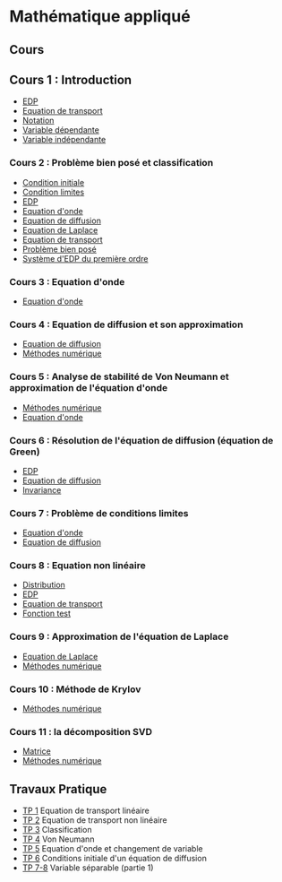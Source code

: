 # Mathématique appliqué

## Cours

## Cours 1 : Introduction

- [EDP](Notion/EDP.md)
- [Equation de transport](Notion/Equation%20de%20transport.md)
- [Notation](Notion/Notation.md)
- [Variable dépendante](Notion/Variable%20dépendante.md)
- [Variable indépendante](Notion/Variable%20indépendante.md)

### Cours 2 : Problème bien posé et classification

- [Condition initiale](Notion/Condition%20initiale.md)
- [Condition limites](Notion/Condition%20limites.md)
- [EDP](Notion/EDP.md)
- [Equation d'onde](Notion/Equation%20d'onde.md)
- [Equation de diffusion](Notion/Equation%20de%20diffusion.md)
- [Equation de Laplace](Notion/Equation%20de%20Laplace.md)
- [Equation de transport](Notion/Equation%20de%20transport.md)
- [Problème bien posé](Notion/Problème%20bien%20posé.md)
- [Système d'EDP du première ordre](Notion/Système%20d'EDP%20du%20première%20ordre.md)

### Cours 3 : Equation d'onde

- [Equation d'onde](Notion/Equation%20d'onde.md)

### Cours 4 : Equation de diffusion et son approximation

- [Equation de diffusion](Notion/Equation%20de%20diffusion.md)
- [Méthodes numérique](Notion/Méthodes%20numérique.md)

### Cours 5 : Analyse de stabilité de Von Neumann et approximation de l'équation d'onde

- [Méthodes numérique](Notion/Méthodes%20numérique.md)
- [Equation d'onde](Notion/Equation%20d'onde.md)

### Cours 6 : Résolution de l'équation de diffusion (équation de Green)

- [EDP](Notion/EDP.md)
- [Equation de diffusion](Notion/Equation%20de%20diffusion.md)
- [Invariance](Notion/Invariance.md)

### Cours 7 : Problème de conditions limites

- [Equation d'onde](Notion/Equation%20d'onde.md)
- [Equation de diffusion](Notion/Equation%20de%20diffusion.md)

### Cours 8 : Equation non linéaire

- [Distribution](Notion/Distribution.md)
- [EDP](Notion/EDP.md)
- [Equation de transport](Notion/Equation%20de%20transport.md)
- [Fonction test](Notion/Fonction%20test.md)

### Cours 9 : Approximation de l'équation de Laplace

- [Equation de Laplace](Notion/Equation%20de%20Laplace.md)
- [Méthodes numérique](Notion/Méthodes%20numérique.md)

### Cours 10 : Méthode de Krylov

- [Méthodes numérique](Notion/Méthodes%20numérique.md)

### Cours 11 : la décomposition SVD

- [Matrice](Notion/Matrice.md)
- [Méthodes numérique](Notion/Méthodes%20numérique.md)

## Travaux Pratique

- [TP 1](TP/TP%201.md) Equation de transport linéaire
- [TP 2](TP/TP%202.md) Equation de transport non linéaire
- [TP 3](TP/TP%203.md) Classification
- [TP 4](TP/TP%204.md) Von Neumann
- [TP 5](TP/TP%205.md) Equation d'onde et changement de variable
- [TP 6](TP/TP%206.md) Conditions initiale d'un équation de diffusion
- [TP 7-8](TP/TP%207-8.md) Variable séparable (partie 1)


